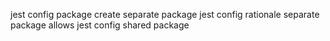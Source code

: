 jest config package create separate package jest config rationale separate package allows jest config shared package